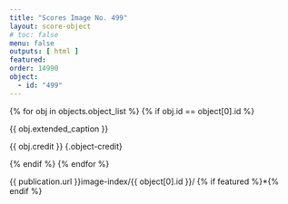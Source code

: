 ```yaml
---
title: "Scores Image No. 499"
layout: score-object
# toc: false
menu: false
outputs: [ html ]
featured: 
order: 14990
object:
  - id: "499"
---
```


{% for obj in objects.object_list %}
{% if obj.id == object[0].id %}

{{ obj.extended_caption }}

{{ obj.credit }} {.object-credit}

{% endif %}
{% endfor %}

<div class="object-credit object-url is-print-only">

{{ publication.url }}image-index/{{ object[0].id }}/ {% if featured %}*{% endif %}

</div>
